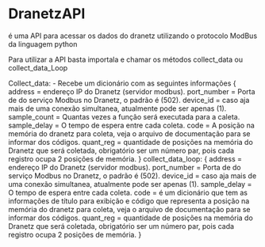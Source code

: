# DranetzAPI
é uma API para acessar os dados do dranetz utilizando o protocolo ModBus da linguagem python

Para utilizar a API basta importala e chamar os métodos collect_data ou collect_data_Loop

Collect_data:
    - Recebe um dicionário com as seguintes informações
    {
        address = endereço IP do Dranetz (servidor modbus).
        port_number = Porta de do serviço Modbus no Dranetz, o padrão é (502).
        device_id = caso aja mais de uma conexão simultanea, atualmente pode ser apenas (1).
        sample_count = Quantas vezes a função será executada para a caleta.
        sample_delay = O tempo de espera entre cada coleta.
        code = A posição na memória do dranetz para coleta, veja o arquivo de documentação para se informar dos códigos.
        quant_reg = quantidade de posições na memória do Dranetz que será coletada, obrigatório ser um número par, pois cada registro ocupa 2 posições de memória.
    }
    collect_data_loop:
    {
        address = endereço IP do Dranetz (servidor modbus).
        port_number = Porta de do serviço Modbus no Dranetz, o padrão é (502).
        device_id = caso aja mais de uma conexão simultanea, atualmente pode ser apenas (1).
        sample_delay = O tempo de espera entre cada coleta.
        code = é um dicionário que tem as informações de título para exibição e código que representa a posição na memória do dranetz para coleta, veja o arquivo de documentação para se informar dos códigos.
        quant_reg = quantidade de posições na memória do Dranetz que será coletada, obrigatório ser um número par, pois cada registro ocupa 2 posições de memória.
    }
